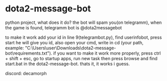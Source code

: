 # dota2-message-bot
python project, what does it do? the bot will spam you(on telegramm), when the game is found, telegramm bot is @dota2messagebot

to make it work add your id in line 9(telegrambot.py), find userinfobot, press start he will give you id, also open your cmd, write in cd (your path, example: "C:\Users\user\Downloads\dota2-message-bot\requirements.txt"). if you want to make it work more properly, press ctrl + shift + esc, go to startup apps, run new task then press browse and find start.bat in the dota2-message-bot. thats it, it works i guess.

discord: decamorph
